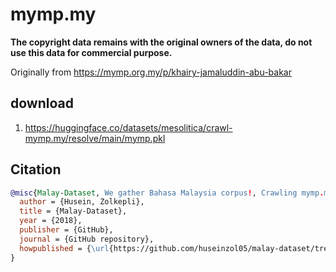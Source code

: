 # mymp.my

**The copyright data remains with the original owners of the data, do not use this data for commercial purpose.**

Originally from https://mymp.org.my/p/khairy-jamaluddin-abu-bakar

## download

1. https://huggingface.co/datasets/mesolitica/crawl-mymp.my/resolve/main/mymp.pkl

## Citation

```bibtex
@misc{Malay-Dataset, We gather Bahasa Malaysia corpus!, Crawling mymp.my,
  author = {Husein, Zolkepli},
  title = {Malay-Dataset},
  year = {2018},
  publisher = {GitHub},
  journal = {GitHub repository},
  howpublished = {\url{https://github.com/huseinzol05/malay-dataset/tree/master/crawl/mymp}}
}
```